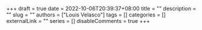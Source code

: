 +++ 
draft = true
date = 2022-10-06T20:39:37+08:00
title = ""
description = ""
slug = ""
authors = ["Louis Velasco"]
tags = []
categories = []
externalLink = ""
series = []
disableComments = true
+++

